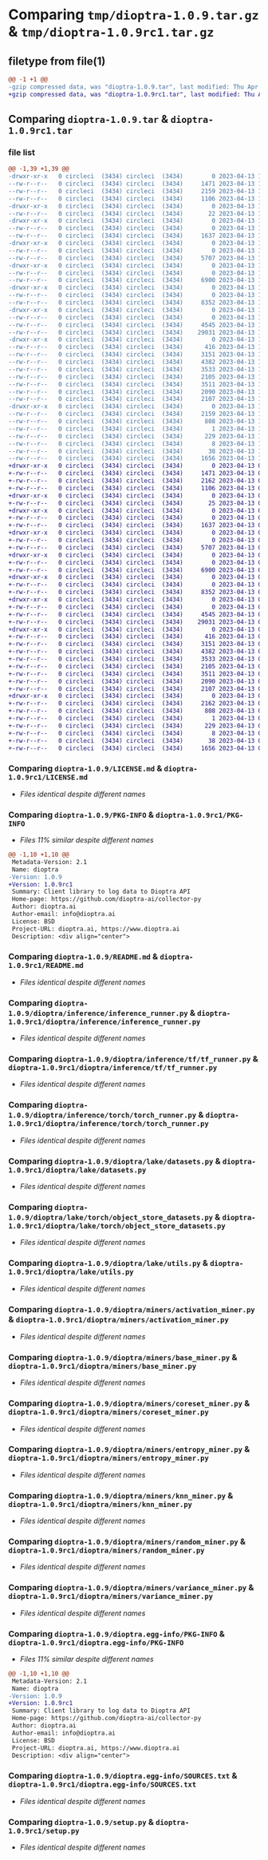 # Comparing `tmp/dioptra-1.0.9.tar.gz` & `tmp/dioptra-1.0.9rc1.tar.gz`

## filetype from file(1)

```diff
@@ -1 +1 @@
-gzip compressed data, was "dioptra-1.0.9.tar", last modified: Thu Apr 13 18:56:06 2023, max compression
+gzip compressed data, was "dioptra-1.0.9rc1.tar", last modified: Thu Apr 13 04:32:02 2023, max compression
```

## Comparing `dioptra-1.0.9.tar` & `dioptra-1.0.9rc1.tar`

### file list

```diff
@@ -1,39 +1,39 @@
-drwxr-xr-x   0 circleci  (3434) circleci  (3434)        0 2023-04-13 18:56:06.115201 dioptra-1.0.9/
--rw-r--r--   0 circleci  (3434) circleci  (3434)     1471 2023-04-13 18:56:05.000000 dioptra-1.0.9/LICENSE.md
--rw-r--r--   0 circleci  (3434) circleci  (3434)     2159 2023-04-13 18:56:06.115201 dioptra-1.0.9/PKG-INFO
--rw-r--r--   0 circleci  (3434) circleci  (3434)     1106 2023-04-13 18:56:05.000000 dioptra-1.0.9/README.md
-drwxr-xr-x   0 circleci  (3434) circleci  (3434)        0 2023-04-13 18:56:06.111200 dioptra-1.0.9/dioptra/
--rw-r--r--   0 circleci  (3434) circleci  (3434)       22 2023-04-13 18:56:05.000000 dioptra-1.0.9/dioptra/__init__.py
-drwxr-xr-x   0 circleci  (3434) circleci  (3434)        0 2023-04-13 18:56:06.111200 dioptra-1.0.9/dioptra/inference/
--rw-r--r--   0 circleci  (3434) circleci  (3434)        0 2023-04-13 18:56:05.000000 dioptra-1.0.9/dioptra/inference/__init__.py
--rw-r--r--   0 circleci  (3434) circleci  (3434)     1637 2023-04-13 18:56:05.000000 dioptra-1.0.9/dioptra/inference/inference_runner.py
-drwxr-xr-x   0 circleci  (3434) circleci  (3434)        0 2023-04-13 18:56:06.111200 dioptra-1.0.9/dioptra/inference/tf/
--rw-r--r--   0 circleci  (3434) circleci  (3434)        0 2023-04-13 18:56:05.000000 dioptra-1.0.9/dioptra/inference/tf/__init__.py
--rw-r--r--   0 circleci  (3434) circleci  (3434)     5707 2023-04-13 18:56:05.000000 dioptra-1.0.9/dioptra/inference/tf/tf_runner.py
-drwxr-xr-x   0 circleci  (3434) circleci  (3434)        0 2023-04-13 18:56:06.111200 dioptra-1.0.9/dioptra/inference/torch/
--rw-r--r--   0 circleci  (3434) circleci  (3434)        0 2023-04-13 18:56:05.000000 dioptra-1.0.9/dioptra/inference/torch/__init__.py
--rw-r--r--   0 circleci  (3434) circleci  (3434)     6900 2023-04-13 18:56:05.000000 dioptra-1.0.9/dioptra/inference/torch/torch_runner.py
-drwxr-xr-x   0 circleci  (3434) circleci  (3434)        0 2023-04-13 18:56:06.115201 dioptra-1.0.9/dioptra/lake/
--rw-r--r--   0 circleci  (3434) circleci  (3434)        0 2023-04-13 18:56:05.000000 dioptra-1.0.9/dioptra/lake/__init__.py
--rw-r--r--   0 circleci  (3434) circleci  (3434)     8352 2023-04-13 18:56:05.000000 dioptra-1.0.9/dioptra/lake/datasets.py
-drwxr-xr-x   0 circleci  (3434) circleci  (3434)        0 2023-04-13 18:56:06.115201 dioptra-1.0.9/dioptra/lake/torch/
--rw-r--r--   0 circleci  (3434) circleci  (3434)        0 2023-04-13 18:56:05.000000 dioptra-1.0.9/dioptra/lake/torch/__init__.py
--rw-r--r--   0 circleci  (3434) circleci  (3434)     4545 2023-04-13 18:56:05.000000 dioptra-1.0.9/dioptra/lake/torch/object_store_datasets.py
--rw-r--r--   0 circleci  (3434) circleci  (3434)    29031 2023-04-13 18:56:05.000000 dioptra-1.0.9/dioptra/lake/utils.py
-drwxr-xr-x   0 circleci  (3434) circleci  (3434)        0 2023-04-13 18:56:06.115201 dioptra-1.0.9/dioptra/miners/
--rw-r--r--   0 circleci  (3434) circleci  (3434)      416 2023-04-13 18:56:05.000000 dioptra-1.0.9/dioptra/miners/__init__.py
--rw-r--r--   0 circleci  (3434) circleci  (3434)     3151 2023-04-13 18:56:05.000000 dioptra-1.0.9/dioptra/miners/activation_miner.py
--rw-r--r--   0 circleci  (3434) circleci  (3434)     4382 2023-04-13 18:56:05.000000 dioptra-1.0.9/dioptra/miners/base_miner.py
--rw-r--r--   0 circleci  (3434) circleci  (3434)     3533 2023-04-13 18:56:05.000000 dioptra-1.0.9/dioptra/miners/coreset_miner.py
--rw-r--r--   0 circleci  (3434) circleci  (3434)     2105 2023-04-13 18:56:05.000000 dioptra-1.0.9/dioptra/miners/entropy_miner.py
--rw-r--r--   0 circleci  (3434) circleci  (3434)     3511 2023-04-13 18:56:05.000000 dioptra-1.0.9/dioptra/miners/knn_miner.py
--rw-r--r--   0 circleci  (3434) circleci  (3434)     2090 2023-04-13 18:56:05.000000 dioptra-1.0.9/dioptra/miners/random_miner.py
--rw-r--r--   0 circleci  (3434) circleci  (3434)     2107 2023-04-13 18:56:05.000000 dioptra-1.0.9/dioptra/miners/variance_miner.py
-drwxr-xr-x   0 circleci  (3434) circleci  (3434)        0 2023-04-13 18:56:06.111200 dioptra-1.0.9/dioptra.egg-info/
--rw-r--r--   0 circleci  (3434) circleci  (3434)     2159 2023-04-13 18:56:06.000000 dioptra-1.0.9/dioptra.egg-info/PKG-INFO
--rw-r--r--   0 circleci  (3434) circleci  (3434)      808 2023-04-13 18:56:06.000000 dioptra-1.0.9/dioptra.egg-info/SOURCES.txt
--rw-r--r--   0 circleci  (3434) circleci  (3434)        1 2023-04-13 18:56:06.000000 dioptra-1.0.9/dioptra.egg-info/dependency_links.txt
--rw-r--r--   0 circleci  (3434) circleci  (3434)      229 2023-04-13 18:56:06.000000 dioptra-1.0.9/dioptra.egg-info/requires.txt
--rw-r--r--   0 circleci  (3434) circleci  (3434)        8 2023-04-13 18:56:06.000000 dioptra-1.0.9/dioptra.egg-info/top_level.txt
--rw-r--r--   0 circleci  (3434) circleci  (3434)       38 2023-04-13 18:56:06.115201 dioptra-1.0.9/setup.cfg
--rw-r--r--   0 circleci  (3434) circleci  (3434)     1656 2023-04-13 18:56:05.000000 dioptra-1.0.9/setup.py
+drwxr-xr-x   0 circleci  (3434) circleci  (3434)        0 2023-04-13 04:32:02.184200 dioptra-1.0.9rc1/
+-rw-r--r--   0 circleci  (3434) circleci  (3434)     1471 2023-04-13 04:32:01.000000 dioptra-1.0.9rc1/LICENSE.md
+-rw-r--r--   0 circleci  (3434) circleci  (3434)     2162 2023-04-13 04:32:02.184200 dioptra-1.0.9rc1/PKG-INFO
+-rw-r--r--   0 circleci  (3434) circleci  (3434)     1106 2023-04-13 04:32:01.000000 dioptra-1.0.9rc1/README.md
+drwxr-xr-x   0 circleci  (3434) circleci  (3434)        0 2023-04-13 04:32:02.180200 dioptra-1.0.9rc1/dioptra/
+-rw-r--r--   0 circleci  (3434) circleci  (3434)       25 2023-04-13 04:32:01.000000 dioptra-1.0.9rc1/dioptra/__init__.py
+drwxr-xr-x   0 circleci  (3434) circleci  (3434)        0 2023-04-13 04:32:02.180200 dioptra-1.0.9rc1/dioptra/inference/
+-rw-r--r--   0 circleci  (3434) circleci  (3434)        0 2023-04-13 04:32:01.000000 dioptra-1.0.9rc1/dioptra/inference/__init__.py
+-rw-r--r--   0 circleci  (3434) circleci  (3434)     1637 2023-04-13 04:32:01.000000 dioptra-1.0.9rc1/dioptra/inference/inference_runner.py
+drwxr-xr-x   0 circleci  (3434) circleci  (3434)        0 2023-04-13 04:32:02.180200 dioptra-1.0.9rc1/dioptra/inference/tf/
+-rw-r--r--   0 circleci  (3434) circleci  (3434)        0 2023-04-13 04:32:01.000000 dioptra-1.0.9rc1/dioptra/inference/tf/__init__.py
+-rw-r--r--   0 circleci  (3434) circleci  (3434)     5707 2023-04-13 04:32:01.000000 dioptra-1.0.9rc1/dioptra/inference/tf/tf_runner.py
+drwxr-xr-x   0 circleci  (3434) circleci  (3434)        0 2023-04-13 04:32:02.180200 dioptra-1.0.9rc1/dioptra/inference/torch/
+-rw-r--r--   0 circleci  (3434) circleci  (3434)        0 2023-04-13 04:32:01.000000 dioptra-1.0.9rc1/dioptra/inference/torch/__init__.py
+-rw-r--r--   0 circleci  (3434) circleci  (3434)     6900 2023-04-13 04:32:01.000000 dioptra-1.0.9rc1/dioptra/inference/torch/torch_runner.py
+drwxr-xr-x   0 circleci  (3434) circleci  (3434)        0 2023-04-13 04:32:02.184200 dioptra-1.0.9rc1/dioptra/lake/
+-rw-r--r--   0 circleci  (3434) circleci  (3434)        0 2023-04-13 04:32:01.000000 dioptra-1.0.9rc1/dioptra/lake/__init__.py
+-rw-r--r--   0 circleci  (3434) circleci  (3434)     8352 2023-04-13 04:32:01.000000 dioptra-1.0.9rc1/dioptra/lake/datasets.py
+drwxr-xr-x   0 circleci  (3434) circleci  (3434)        0 2023-04-13 04:32:02.184200 dioptra-1.0.9rc1/dioptra/lake/torch/
+-rw-r--r--   0 circleci  (3434) circleci  (3434)        0 2023-04-13 04:32:01.000000 dioptra-1.0.9rc1/dioptra/lake/torch/__init__.py
+-rw-r--r--   0 circleci  (3434) circleci  (3434)     4545 2023-04-13 04:32:01.000000 dioptra-1.0.9rc1/dioptra/lake/torch/object_store_datasets.py
+-rw-r--r--   0 circleci  (3434) circleci  (3434)    29031 2023-04-13 04:32:01.000000 dioptra-1.0.9rc1/dioptra/lake/utils.py
+drwxr-xr-x   0 circleci  (3434) circleci  (3434)        0 2023-04-13 04:32:02.184200 dioptra-1.0.9rc1/dioptra/miners/
+-rw-r--r--   0 circleci  (3434) circleci  (3434)      416 2023-04-13 04:32:01.000000 dioptra-1.0.9rc1/dioptra/miners/__init__.py
+-rw-r--r--   0 circleci  (3434) circleci  (3434)     3151 2023-04-13 04:32:01.000000 dioptra-1.0.9rc1/dioptra/miners/activation_miner.py
+-rw-r--r--   0 circleci  (3434) circleci  (3434)     4382 2023-04-13 04:32:01.000000 dioptra-1.0.9rc1/dioptra/miners/base_miner.py
+-rw-r--r--   0 circleci  (3434) circleci  (3434)     3533 2023-04-13 04:32:01.000000 dioptra-1.0.9rc1/dioptra/miners/coreset_miner.py
+-rw-r--r--   0 circleci  (3434) circleci  (3434)     2105 2023-04-13 04:32:01.000000 dioptra-1.0.9rc1/dioptra/miners/entropy_miner.py
+-rw-r--r--   0 circleci  (3434) circleci  (3434)     3511 2023-04-13 04:32:01.000000 dioptra-1.0.9rc1/dioptra/miners/knn_miner.py
+-rw-r--r--   0 circleci  (3434) circleci  (3434)     2090 2023-04-13 04:32:01.000000 dioptra-1.0.9rc1/dioptra/miners/random_miner.py
+-rw-r--r--   0 circleci  (3434) circleci  (3434)     2107 2023-04-13 04:32:01.000000 dioptra-1.0.9rc1/dioptra/miners/variance_miner.py
+drwxr-xr-x   0 circleci  (3434) circleci  (3434)        0 2023-04-13 04:32:02.180200 dioptra-1.0.9rc1/dioptra.egg-info/
+-rw-r--r--   0 circleci  (3434) circleci  (3434)     2162 2023-04-13 04:32:02.000000 dioptra-1.0.9rc1/dioptra.egg-info/PKG-INFO
+-rw-r--r--   0 circleci  (3434) circleci  (3434)      808 2023-04-13 04:32:02.000000 dioptra-1.0.9rc1/dioptra.egg-info/SOURCES.txt
+-rw-r--r--   0 circleci  (3434) circleci  (3434)        1 2023-04-13 04:32:02.000000 dioptra-1.0.9rc1/dioptra.egg-info/dependency_links.txt
+-rw-r--r--   0 circleci  (3434) circleci  (3434)      229 2023-04-13 04:32:02.000000 dioptra-1.0.9rc1/dioptra.egg-info/requires.txt
+-rw-r--r--   0 circleci  (3434) circleci  (3434)        8 2023-04-13 04:32:02.000000 dioptra-1.0.9rc1/dioptra.egg-info/top_level.txt
+-rw-r--r--   0 circleci  (3434) circleci  (3434)       38 2023-04-13 04:32:02.184200 dioptra-1.0.9rc1/setup.cfg
+-rw-r--r--   0 circleci  (3434) circleci  (3434)     1656 2023-04-13 04:32:01.000000 dioptra-1.0.9rc1/setup.py
```

### Comparing `dioptra-1.0.9/LICENSE.md` & `dioptra-1.0.9rc1/LICENSE.md`

 * *Files identical despite different names*

### Comparing `dioptra-1.0.9/PKG-INFO` & `dioptra-1.0.9rc1/PKG-INFO`

 * *Files 11% similar despite different names*

```diff
@@ -1,10 +1,10 @@
 Metadata-Version: 2.1
 Name: dioptra
-Version: 1.0.9
+Version: 1.0.9rc1
 Summary: Client library to log data to Dioptra API
 Home-page: https://github.com/dioptra-ai/collector-py
 Author: dioptra.ai
 Author-email: info@dioptra.ai
 License: BSD
 Project-URL: dioptra.ai, https://www.dioptra.ai
 Description: <div align="center">
```

### Comparing `dioptra-1.0.9/README.md` & `dioptra-1.0.9rc1/README.md`

 * *Files identical despite different names*

### Comparing `dioptra-1.0.9/dioptra/inference/inference_runner.py` & `dioptra-1.0.9rc1/dioptra/inference/inference_runner.py`

 * *Files identical despite different names*

### Comparing `dioptra-1.0.9/dioptra/inference/tf/tf_runner.py` & `dioptra-1.0.9rc1/dioptra/inference/tf/tf_runner.py`

 * *Files identical despite different names*

### Comparing `dioptra-1.0.9/dioptra/inference/torch/torch_runner.py` & `dioptra-1.0.9rc1/dioptra/inference/torch/torch_runner.py`

 * *Files identical despite different names*

### Comparing `dioptra-1.0.9/dioptra/lake/datasets.py` & `dioptra-1.0.9rc1/dioptra/lake/datasets.py`

 * *Files identical despite different names*

### Comparing `dioptra-1.0.9/dioptra/lake/torch/object_store_datasets.py` & `dioptra-1.0.9rc1/dioptra/lake/torch/object_store_datasets.py`

 * *Files identical despite different names*

### Comparing `dioptra-1.0.9/dioptra/lake/utils.py` & `dioptra-1.0.9rc1/dioptra/lake/utils.py`

 * *Files identical despite different names*

### Comparing `dioptra-1.0.9/dioptra/miners/activation_miner.py` & `dioptra-1.0.9rc1/dioptra/miners/activation_miner.py`

 * *Files identical despite different names*

### Comparing `dioptra-1.0.9/dioptra/miners/base_miner.py` & `dioptra-1.0.9rc1/dioptra/miners/base_miner.py`

 * *Files identical despite different names*

### Comparing `dioptra-1.0.9/dioptra/miners/coreset_miner.py` & `dioptra-1.0.9rc1/dioptra/miners/coreset_miner.py`

 * *Files identical despite different names*

### Comparing `dioptra-1.0.9/dioptra/miners/entropy_miner.py` & `dioptra-1.0.9rc1/dioptra/miners/entropy_miner.py`

 * *Files identical despite different names*

### Comparing `dioptra-1.0.9/dioptra/miners/knn_miner.py` & `dioptra-1.0.9rc1/dioptra/miners/knn_miner.py`

 * *Files identical despite different names*

### Comparing `dioptra-1.0.9/dioptra/miners/random_miner.py` & `dioptra-1.0.9rc1/dioptra/miners/random_miner.py`

 * *Files identical despite different names*

### Comparing `dioptra-1.0.9/dioptra/miners/variance_miner.py` & `dioptra-1.0.9rc1/dioptra/miners/variance_miner.py`

 * *Files identical despite different names*

### Comparing `dioptra-1.0.9/dioptra.egg-info/PKG-INFO` & `dioptra-1.0.9rc1/dioptra.egg-info/PKG-INFO`

 * *Files 11% similar despite different names*

```diff
@@ -1,10 +1,10 @@
 Metadata-Version: 2.1
 Name: dioptra
-Version: 1.0.9
+Version: 1.0.9rc1
 Summary: Client library to log data to Dioptra API
 Home-page: https://github.com/dioptra-ai/collector-py
 Author: dioptra.ai
 Author-email: info@dioptra.ai
 License: BSD
 Project-URL: dioptra.ai, https://www.dioptra.ai
 Description: <div align="center">
```

### Comparing `dioptra-1.0.9/dioptra.egg-info/SOURCES.txt` & `dioptra-1.0.9rc1/dioptra.egg-info/SOURCES.txt`

 * *Files identical despite different names*

### Comparing `dioptra-1.0.9/setup.py` & `dioptra-1.0.9rc1/setup.py`

 * *Files identical despite different names*

